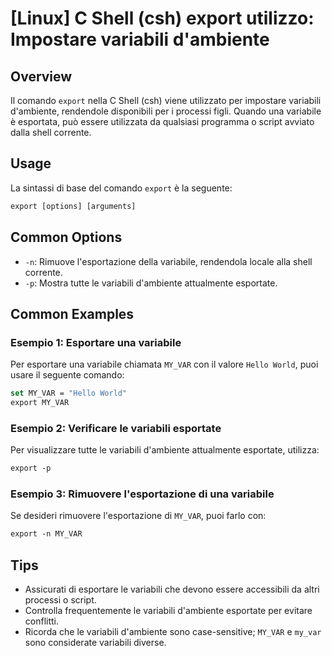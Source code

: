 # [Linux] C Shell (csh) export utilizzo: Impostare variabili d'ambiente

## Overview
Il comando `export` nella C Shell (csh) viene utilizzato per impostare variabili d'ambiente, rendendole disponibili per i processi figli. Quando una variabile è esportata, può essere utilizzata da qualsiasi programma o script avviato dalla shell corrente.

## Usage
La sintassi di base del comando `export` è la seguente:

```csh
export [options] [arguments]
```

## Common Options
- `-n`: Rimuove l'esportazione della variabile, rendendola locale alla shell corrente.
- `-p`: Mostra tutte le variabili d'ambiente attualmente esportate.

## Common Examples

### Esempio 1: Esportare una variabile
Per esportare una variabile chiamata `MY_VAR` con il valore `Hello World`, puoi usare il seguente comando:

```csh
set MY_VAR = "Hello World"
export MY_VAR
```

### Esempio 2: Verificare le variabili esportate
Per visualizzare tutte le variabili d'ambiente attualmente esportate, utilizza:

```csh
export -p
```

### Esempio 3: Rimuovere l'esportazione di una variabile
Se desideri rimuovere l'esportazione di `MY_VAR`, puoi farlo con:

```csh
export -n MY_VAR
```

## Tips
- Assicurati di esportare le variabili che devono essere accessibili da altri processi o script.
- Controlla frequentemente le variabili d'ambiente esportate per evitare conflitti.
- Ricorda che le variabili d'ambiente sono case-sensitive; `MY_VAR` e `my_var` sono considerate variabili diverse.